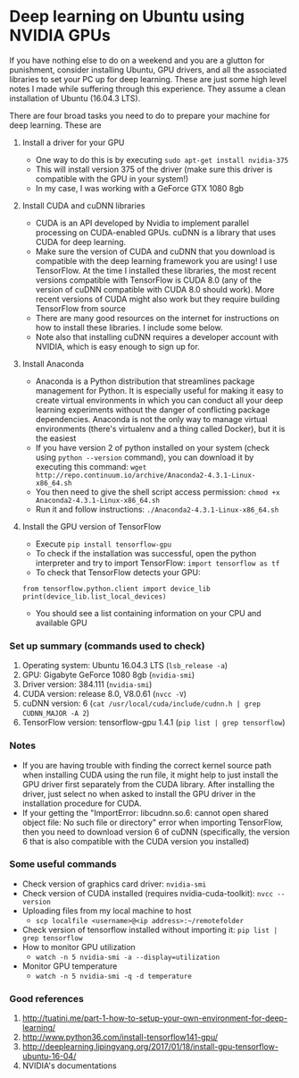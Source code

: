 # Deep learning on Ubuntu using NVIDIA GPUs

If you have nothing else to do on a weekend and you are a glutton for punishment, consider installing Ubuntu, GPU drivers, and all the associated libraries to set your PC up for deep learning. These are just some high level notes I made while suffering through this experience. They assume a clean installation of Ubuntu (16.04.3 LTS).

There are four broad tasks you need to do to prepare your machine for deep learning. These are

1. Install a driver for your GPU
    - One way to do this is by executing `sudo apt-get install nvidia-375`
    - This will install version 375 of the driver (make sure this driver is compatible with the GPU in your system!)
    - In my case, I was working with a GeForce GTX 1080 8gb

2. Install CUDA and cuDNN libraries
    + CUDA is an API developed by Nvidia to implement parallel processing on CUDA-enabled GPUs. cuDNN is a library that uses CUDA for deep learning.
    + Make sure the version of CUDA and cuDNN that you download is compatible with the deep learning framework you are using! I use TensorFlow. At the time I installed these libraries, the most recent versions compatible with TensorFlow is CUDA 8.0 (any of the version of cuDNN compatible with CUDA 8.0 should work). More recent versions of CUDA might also work but they require building TensorFlow from source
    + There are many good resources on the internet for instructions on how to install these libraries. I include some below.
    + Note also that installing cuDNN requires a developer account with NVIDIA, which is easy enough to sign up for.

3. Install Anaconda
    - Anaconda is a Python distribution that streamlines package management for Python. It is especially useful for making it easy to create virtual environments in which you can conduct all your deep learning experiments without the danger of conflicting package dependencies. Anaconda is not the only way to manage virtual environments (there's virtualenv and a thing called Docker), but it is the easiest
    - If you have version 2 of python installed on your system (check using `python --version` command), you can download it by executing this command: `wget http://repo.continuum.io/archive/Anaconda2-4.3.1-Linux-x86_64.sh`
    - You then need to give the shell script access permission: `chmod +x Anaconda2-4.3.1-Linux-x86_64.sh`
    - Run it and follow instructions: `./Anaconda2-4.3.1-Linux-x86_64.sh`

4. Install the GPU version of TensorFlow
    - Execute `pip install tensorflow-gpu`
    - To check if the installation was successful, open the python interpreter and try to import TensorFlow: `import tensorflow as tf`
    - To check that TensorFlow detects your GPU:

    ```
    from tensorflow.python.client import device_lib
    print(device_lib.list_local_devices)
    ```
    - You should see a list containing information on your CPU and available GPU

### Set up summary (commands used to check)
1. Operating system: Ubuntu 16.04.3 LTS (`lsb_release -a`)
2. GPU: Gigabyte GeForce 1080 8gb (`nvidia-smi`)
3. Driver version: 384.111 (`nvidia-smi`)
4. CUDA version: release 8.0, V8.0.61 (`nvcc -V`)
5. cuDNN version: 6 (`cat /usr/local/cuda/include/cudnn.h | grep CUDNN_MAJOR -A 2`)
6. TensorFlow version: tensorflow-gpu 1.4.1 (`pip list | grep tensorflow`)

### Notes
- If you are having trouble with finding the correct kernel source path when installing CUDA using the run file, it might help to just install the GPU driver first separately from the CUDA library. After installing the driver, just select no when asked to install the GPU driver in the installation procedure for CUDA.
- If your getting the "ImportError: libcudnn.so.6: cannot open shared object file: No such file or directory" error when importing TensorFlow, then you need to download version 6 of cuDNN (specifically, the version 6 that is also compatible with the CUDA version you installed)

### Some useful commands
- Check version of graphics card driver: `nvidia-smi`
- Check version of CUDA installed (requires nvidia-cuda-toolkit): `nvcc --version`
- Uploading files from my local machine to host
    + `scp localfile <username>@<ip address>:~/remotefolder`
- Check version of tensorflow installed without importing it: `pip list | grep tensorflow`
- How to monitor GPU utilization
    + `watch -n 5 nvidia-smi -a --display=utilization`
- Monitor GPU temperature
    + `watch -n 5 nvidia-smi -q -d temperature`

### Good references
1. http://tuatini.me/part-1-how-to-setup-your-own-environment-for-deep-learning/
2. http://www.python36.com/install-tensorflow141-gpu/
3. http://deeplearning.lipingyang.org/2017/01/18/install-gpu-tensorflow-ubuntu-16-04/
4. NVIDIA's documentations

